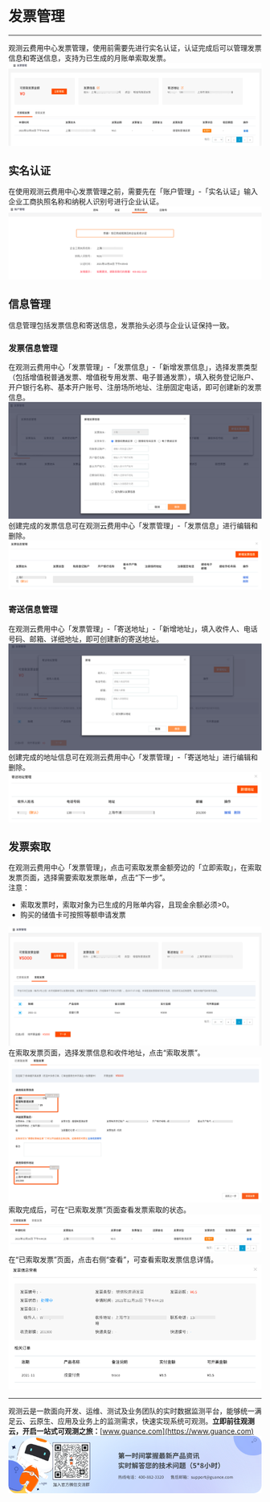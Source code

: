 # 发票管理
---

观测云费用中心发票管理，使用前需要先进行实名认证，认证完成后可以管理发票信息和寄送信息，支持为已生成的月账单索取发票。<br />![](../img/13.invoice_8.1.png)

## 实名认证

在使用观测云费用中心发票管理之前，需要先在「账户管理」-「实名认证」输入企业工商执照名称和纳税人识别号进行企业认证。<br />![](../img/13.invoice_2.png)

## 信息管理

信息管理包括发票信息和寄送信息，发票抬头必须与企业认证保持一致。

### 发票信息管理

在观测云费用中心「发票管理」-「发票信息」-「新增发票信息」，选择发票类型（包括增值税普通发票、增值税专用发票、电子普通发票），填入税务登记账户、开户银行名称、基本开户账号、注册场所地址、注册固定电话，即可创建新的发票信息。<br />![](../img/13.invoice_3.png)<br />创建完成的发票信息可在观测云费用中心「发票管理」-「发票信息」进行编辑和删除。<br />![](../img/13.invoice_3.1.png)

### 寄送信息管理

在观测云费用中心「发票管理」-「寄送地址」-「新增地址」，填入收件人、电话号码、邮箱、详细地址，即可创建新的寄送地址。<br />![](../img/13.invoice_4.png)<br />创建完成的地址信息可在观测云费用中心「发票管理」-「寄送地址」进行编辑和删除。<br />![](../img/13.invoice_4.1.png)

## 发票索取

在观测云费用中心「发票管理」，点击可索取发票金额旁边的「立即索取」，在索取发票页面，选择需要索取发票账单，点击“下一步”。<br />注意：

- 索取发票时，索取对象为已生成的月账单内容，且现金余额必须>0。
- 购买的储值卡可按照等额申请发票

![](../img/13.invoice_6.png)<br />在索取发票页面，选择发票信息和收件地址，点击“索取发票”。<br />![](../img/13.invoice_7.png)<br />索取完成后，可在“已索取发票”页面查看发票索取的状态。<br />![](../img/13.invoice_8.png)<br />在“已索取发票”页面，点击右侧“查看”，可查看索取发票信息详情。<br />![](../img/13.invoice_9.png)


---

观测云是一款面向开发、运维、测试及业务团队的实时数据监测平台，能够统一满足云、云原生、应用及业务上的监测需求，快速实现系统可观测。**立即前往观测云，开启一站式可观测之旅：**[www.guance.com](https://www.guance.com)<br />![](../img/logo_2.png)

